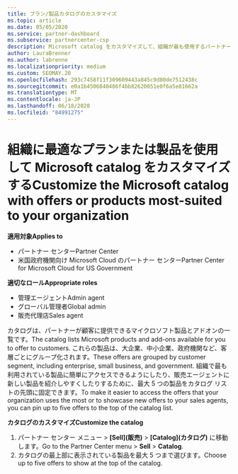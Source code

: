 ```yaml
---
title: プラン/製品カタログのカスタマイズ
ms.topic: article
ms.date: 05/05/2020
ms.service: partner-dashboard
ms.subservice: partnercenter-csp
description: Microsoft catalog をカスタマイズして、組織が最も使用するパートナープランや製品に簡単にアクセスできるようにする方法について説明します。
author: LauraBrenner
ms.author: labrenne
ms.localizationpriority: medium
ms.custom: SEOMAY.20
ms.openlocfilehash: 293c7458f11f309609443a845c9d80de7512438c
ms.sourcegitcommit: e0a1b4506840486f4bb82620051e0f6a5e81662a
ms.translationtype: MT
ms.contentlocale: ja-JP
ms.lasthandoff: 06/18/2020
ms.locfileid: "84991275"
---
```

# <a name="customize-the-microsoft-catalog-with-offers-or-products-most-suited-to-your-organization"></a><span data-ttu-id="77341-103">組織に最適なプランまたは製品を使用して Microsoft catalog をカスタマイズする</span><span class="sxs-lookup"><span data-stu-id="77341-103">Customize the Microsoft catalog with offers or products most-suited to your organization</span></span>

<span data-ttu-id="77341-104">**適用対象**</span><span class="sxs-lookup"><span data-stu-id="77341-104">**Applies to**</span></span>

-  <span data-ttu-id="77341-105">パートナー センター</span><span class="sxs-lookup"><span data-stu-id="77341-105">Partner Center</span></span>
-  <span data-ttu-id="77341-106">米国政府機関向け Microsoft Cloud のパートナー センター</span><span class="sxs-lookup"><span data-stu-id="77341-106">Partner Center for Microsoft Cloud for US Government</span></span>

<span data-ttu-id="77341-107">**適切なロール**</span><span class="sxs-lookup"><span data-stu-id="77341-107">**Appropriate roles**</span></span>

- <span data-ttu-id="77341-108">管理エージェント</span><span class="sxs-lookup"><span data-stu-id="77341-108">Admin agent</span></span>
- <span data-ttu-id="77341-109">グローバル管理者</span><span class="sxs-lookup"><span data-stu-id="77341-109">Global admin</span></span>
- <span data-ttu-id="77341-110">販売代理店</span><span class="sxs-lookup"><span data-stu-id="77341-110">Sales agent</span></span>

<span data-ttu-id="77341-111">カタログは、パートナーが顧客に提供できるマイクロソフト製品とアドオンの一覧です。</span><span class="sxs-lookup"><span data-stu-id="77341-111">The catalog lists Microsoft products and add-ons available for you to offer to customers.</span></span> <span data-ttu-id="77341-112">これらの製品は、大企業、中小企業、政府機関など、客層ごとにグループ化されます。</span><span class="sxs-lookup"><span data-stu-id="77341-112">These offers are grouped by customer segment, including enterprise, small business, and government.</span></span> <span data-ttu-id="77341-113">組織で最も利用されている製品に簡単にアクセスできるようにしたり、販売エージェントに新しい製品を紹介しやすくしたりするために、最大 5 つの製品をカタログ リストの先頭に固定できます。</span><span class="sxs-lookup"><span data-stu-id="77341-113">To make it easier to access the offers that your organization uses the most or to showcase new offers to your sales agents, you can pin up to five offers to the top of the catalog list.</span></span>

<span data-ttu-id="77341-114">**カタログのカスタマイズ**</span><span class="sxs-lookup"><span data-stu-id="77341-114">**Customize the catalog**</span></span>

1.  <span data-ttu-id="77341-115">パートナー センター メニュー &gt; **[Sell]\(販売\)** &gt; **[Catalog]\(カタログ\)** に移動します。</span><span class="sxs-lookup"><span data-stu-id="77341-115">Go to the Partner Center menu &gt; **Sell** &gt; **Catalog**.</span></span>
2.  <span data-ttu-id="77341-116">カタログの最上部に表示されている製品を最大 5 つまで選びます。</span><span class="sxs-lookup"><span data-stu-id="77341-116">Choose up to five offers to show at the top of the catalog.</span></span>
